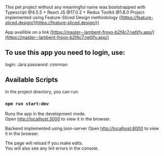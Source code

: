 This pet project without any meaningful name was bootstrapped with Typescript @4.5.5 + React JS @17.0.2 + Redux Toolkit @1.8.0
Project implemented using Feature-Sliced Design methodology ([https://feature-sliced.design/](https://feature-sliced.design/))

App availible on a link [https://master--lambent-froyo-b2f4c7.netlify.app/](https://master--lambent-froyo-b2f4c7.netlify.app/)

## To use this app you need to login, use:
login: Jara
password: cimrman


## Available Scripts

In the project directory, you can run:

### `npm run start:dev`

Runs the app in the development mode.\
Open [http://localhost:3000](http://localhost:3000) to view it in the browser.

Backend implemented using json-server
Open [http://localhost:8000](http://localhost:8000) to view it in the browser.

The page will reload if you make edits.\
You will also see any lint errors in the console.
